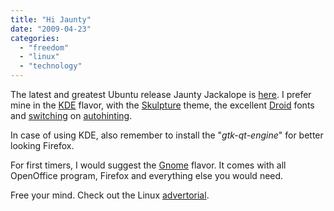 ```yaml
---
title: "Hi Jaunty"
date: "2009-04-23"
categories: 
  - "freedom"
  - "linux"
  - "technology"
---
```


The latest and greatest Ubuntu release Jaunty Jackalope is [here](https://lists.ubuntu.com/archives/ubuntu-announce/2009-April/000122.html). I prefer mine in the [KDE](http://torrent.ubuntu.com/kubuntu/simple/jaunty/desktop/kubuntu-9.04-desktop-i386.iso.torrent) flavor, with the [Skulpture](http://www.kde-look.org/content/show.php/Skulpture?content=59031) theme, the excellent [Droid](http://en.wikipedia.org/wiki/Droid_%28font%29) fonts and [switching](http://www.spodesabode.com/discussion/51/making-ubuntu-look-better/) on [autohinting](http://sandeep.wordpress.com/2008/01/03/a-tale-of-freetype-and-apple/).

In case of using KDE, also remember to install the "_gtk-qt-engine_" for better looking Firefox.

For first timers, I would suggest the [Gnome](http://releases.ubuntu.com/releases/9.04/ubuntu-9.04-desktop-i386.iso.torrent) flavor. It comes with all OpenOffice program, Firefox and everything else you would need.

Free your mind. Check out the Linux [advertorial](http://video.linuxfoundation.org/video/1106).
